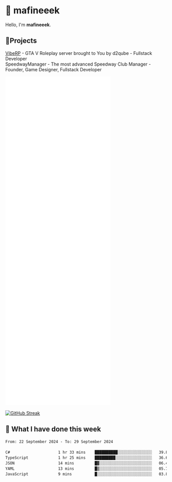 # 👋 mafineeek
Hello, I'm **mafineeek**.

## 📝Projects

[VibeRP](https://v-rp.pl) - GTA V Roleplay server brought to You by d2qube - Fullstack Developer<br/>
SpeedwayManager - The most advanced Speedway Club Manager - Founder, Game Designer, Fullstack Developer


![](./github-metrics.svg)

[![GitHub Streak](https://streak-stats.demolab.com/?user=mafineeek)](https://git.io/streak-stats)

## 📰 What I have done this week
<!--START_SECTION:waka-->

```txt
From: 22 September 2024 - To: 29 September 2024

C#                     1 hr 33 mins    ██████████░░░░░░░░░░░░░░░   39.88 %
TypeScript             1 hr 25 mins    █████████░░░░░░░░░░░░░░░░   36.64 %
JSON                   14 mins         █▓░░░░░░░░░░░░░░░░░░░░░░░   06.42 %
YAML                   13 mins         █▒░░░░░░░░░░░░░░░░░░░░░░░   05.72 %
JavaScript             9 mins          █░░░░░░░░░░░░░░░░░░░░░░░░   03.87 %
```

<!--END_SECTION:waka-->
